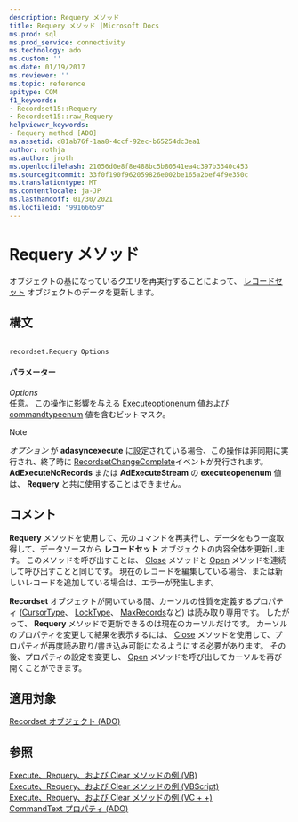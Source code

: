```yaml
---
description: Requery メソッド
title: Requery メソッド |Microsoft Docs
ms.prod: sql
ms.prod_service: connectivity
ms.technology: ado
ms.custom: ''
ms.date: 01/19/2017
ms.reviewer: ''
ms.topic: reference
apitype: COM
f1_keywords:
- Recordset15::Requery
- Recordset15::raw_Requery
helpviewer_keywords:
- Requery method [ADO]
ms.assetid: d81ab76f-1aa8-4ccf-92ec-b65254dc3ea1
author: rothja
ms.author: jroth
ms.openlocfilehash: 21056d0e8f8e488bc5b80541ea4c397b3340c453
ms.sourcegitcommit: 33f0f190f962059826e002be165a2bef4f9e350c
ms.translationtype: MT
ms.contentlocale: ja-JP
ms.lasthandoff: 01/30/2021
ms.locfileid: "99166659"
---
```

# <a name="requery-method"></a>Requery メソッド
オブジェクトの基になっているクエリを再実行することによって、 [レコードセット](./recordset-object-ado.md) オブジェクトのデータを更新します。  
  
## <a name="syntax"></a>構文  
  
```  
  
recordset.Requery Options  
```  
  
#### <a name="parameters"></a>パラメーター  
 *Options*  
 任意。 この操作に影響を与える [Executeoptionenum](./executeoptionenum.md) 値および [commandtypeenum](./commandtypeenum.md) 値を含むビットマスク。  
  
> [!NOTE]
>  *オプション* が **adasyncexecute** に設定されている場合、この操作は非同期に実行され、終了時に [RecordsetChangeComplete](./willchangerecordset-and-recordsetchangecomplete-events-ado.md)イベントが発行されます。 **AdExecuteNoRecords** または **AdExecuteStream** の **executeopenenum** 値は、 **Requery** と共に使用することはできません。  
  
## <a name="remarks"></a>コメント  
 **Requery** メソッドを使用して、元のコマンドを再実行し、データをもう一度取得して、データソースから **レコードセット** オブジェクトの内容全体を更新します。 このメソッドを呼び出すことは、 [Close](./close-method-ado.md) メソッドと [Open](./open-method-ado-recordset.md) メソッドを連続して呼び出すことと同じです。 現在のレコードを編集している場合、または新しいレコードを追加している場合は、エラーが発生します。  
  
 **Recordset** オブジェクトが開いている間、カーソルの性質を定義するプロパティ ([CursorType](./cursortype-property-ado.md)、 [LockType](./locktype-property-ado.md)、 [MaxRecords](./maxrecords-property-ado.md)など) は読み取り専用です。 したがって、 **Requery** メソッドで更新できるのは現在のカーソルだけです。 カーソルのプロパティを変更して結果を表示するには、 [Close](./close-method-ado.md) メソッドを使用して、プロパティが再度読み取り/書き込み可能になるようにする必要があります。 その後、プロパティの設定を変更し、 [Open](./open-method-ado-recordset.md) メソッドを呼び出してカーソルを再び開くことができます。  
  
## <a name="applies-to"></a>適用対象  
 [Recordset オブジェクト (ADO)](./recordset-object-ado.md)  
  
## <a name="see-also"></a>参照  
 [Execute、Requery、および Clear メソッドの例 (VB)](./execute-requery-and-clear-methods-example-vb.md)   
 [Execute、Requery、および Clear メソッドの例 (VBScript)](./execute-requery-and-clear-methods-example-vbscript.md)   
 [Execute、Requery、および Clear メソッドの例 (VC + +)](./execute-requery-and-clear-methods-example-vc.md)   
 [CommandText プロパティ (ADO)](./commandtext-property-ado.md)